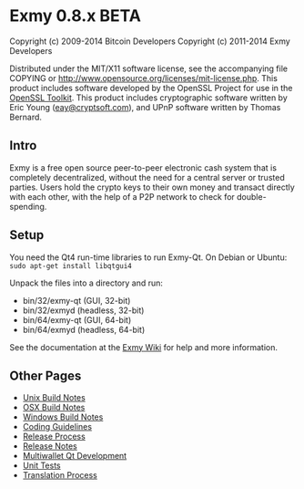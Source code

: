 Exmy 0.8.x BETA
====================

Copyright (c) 2009-2014 Bitcoin Developers
Copyright (c) 2011-2014 Exmy Developers

Distributed under the MIT/X11 software license, see the accompanying
file COPYING or http://www.opensource.org/licenses/mit-license.php.
This product includes software developed by the OpenSSL Project for use in the [OpenSSL Toolkit](http://www.openssl.org/). This product includes
cryptographic software written by Eric Young ([eay@cryptsoft.com](mailto:eay@cryptsoft.com)), and UPnP software written by Thomas Bernard.


Intro
---------------------
Exmy is a free open source peer-to-peer electronic cash system that is
completely decentralized, without the need for a central server or trusted
parties.  Users hold the crypto keys to their own money and transact directly
with each other, with the help of a P2P network to check for double-spending.


Setup
---------------------
You need the Qt4 run-time libraries to run Exmy-Qt. On Debian or Ubuntu:
	`sudo apt-get install libqtgui4`

Unpack the files into a directory and run:

- bin/32/exmy-qt (GUI, 32-bit)
- bin/32/exmyd (headless, 32-bit)
- bin/64/exmy-qt (GUI, 64-bit)
- bin/64/exmyd (headless, 64-bit)

See the documentation at the [Exmy Wiki](http://exmy.info)
for help and more information.


Other Pages
---------------------
- [Unix Build Notes](build-unix.md)
- [OSX Build Notes](build-osx.md)
- [Windows Build Notes](build-msw.md)
- [Coding Guidelines](coding.md)
- [Release Process](release-process.md)
- [Release Notes](release-notes.md)
- [Multiwallet Qt Development](multiwallet-qt.md)
- [Unit Tests](unit-tests.md)
- [Translation Process](translation_process.md)
